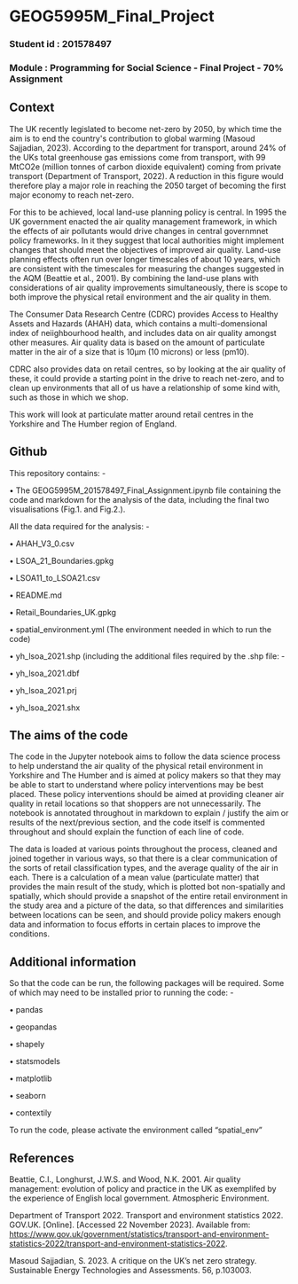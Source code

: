 # GEOG5995M_Final_Project
### Student id : 201578497
### Module     : Programming for Social Science - Final Project - 70% Assignment


## Context

The UK recently legislated to become net-zero by 2050, by which time the aim is to end the country's contribution to global warming (Masoud Sajjadian, 2023). According to the department for transport, around 24% of the UKs total greenhouse gas emissions come from transport, with 99 MtCO2e (million tonnes of carbon dioxide equivalent) coming from private transport (Department of Transport, 2022). A reduction in this figure would therefore play a major role in reaching the 2050 target of becoming the first major economy to reach net-zero.

For this to be achieved, local land-use planning policy is central. In 1995 the UK government enacted the air quality management framework, in which the effects of air pollutants would drive changes in central governmnet policy frameworks. In it they suggest that local authorities might implement changes that should meet the objectives of improved air quality. Land-use planning effects often run over longer timescales of about 10 years, which are consistent with the timescales for measuring the changes suggested in the AQM (Beattie et al., 2001). By combining the land-use plans with considerations of air quality improvements simultaneously, there is scope to both improve the physical retail environment and the air quality in them.      

The Consumer Data Research Centre (CDRC) provides Access to Healthy Assets and Hazards (AHAH) data, which contains a multi-domensional index of neiighbourhood health, and includes data on air quality amongst other measures. Air quality data is based on the amount of particulate matter in the air of a size that is 10µm (10 microns) or less (pm10).

CDRC also provides data on retail centres, so by looking at the air quality of these, it could provide a starting point in the drive to reach net-zero, and to clean up environments that all of us have a relationship of some kind with, such as those in which we shop.

This work will look at particulate matter around retail centres in the Yorkshire and The Humber region of England.

## Github

This repository contains: -

•	The GEOG5995M_201578497_Final_Assignment.ipynb file containing the code and markdown for the analysis of the data, including the final two visualisations (Fig.1. and Fig.2.).

All the data required for the analysis: -

•	AHAH_V3_0.csv

•	LSOA_21_Boundaries.gpkg

•	LSOA11_to_LSOA21.csv

•	README.md

•	Retail_Boundaries_UK.gpkg

•	spatial_environment.yml (The environment needed in which to run the code)

•	yh_lsoa_2021.shp (including the additional files required by the .shp file: -

  •	yh_lsoa_2021.dbf
  
  •	yh_lsoa_2021.prj
  
  •	yh_lsoa_2021.shx


## The aims of the code

The code in the Jupyter notebook aims to follow the data science process to help understand the air quality of the physical retail environment in Yorkshire and The Humber and is aimed at policy makers so that they may be able to start to understand where policy interventions may be best placed. These policy interventions should be aimed at providing cleaner air quality in retail locations so that shoppers are not unnecessarily. The notebook is annotated throughout in markdown to explain / justify the aim or results of the next/previous section, and the code itself is commented throughout and should explain the function of each line of code.

The data is loaded at various points throughout the process, cleaned and joined together in various ways, so that there is a clear communication of the sorts of retail classification types, and the average quality of the air in each. There is a calculation of a mean value (particulate matter) that provides the main result of the study, which is plotted bot non-spatially and spatially, which should provide a snapshot of the entire retail environment in the study area and a picture of the data, so that differences and similarities between locations can be seen, and should provide policy makers enough data and information to focus efforts in certain places to improve the conditions.


## Additional information

So that the code can be run, the following packages will be required. Some of which may need to be installed prior to running the code: -

•	pandas

•	geopandas

•	shapely

•	statsmodels

•	matplotlib

•	seaborn

•	contextily

To run the code, please activate the environment called “spatial_env”

## References

Beattie, C.I., Longhurst, J.W.S. and Wood, N.K. 2001. Air quality management: evolution of policy and practice in the UK as exemplifed by the experience of English local government. Atmospheric Environment.

Department of Transport 2022. Transport and environment statistics 2022. GOV.UK. [Online]. [Accessed 22 November 2023]. Available from: https://www.gov.uk/government/statistics/transport-and-environment-statistics-2022/transport-and-environment-statistics-2022.

Masoud Sajjadian, S. 2023. A critique on the UK’s net zero strategy. Sustainable Energy Technologies and Assessments. 56, p.103003.


